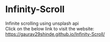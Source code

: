 # Infinity-Scroll
Infinite scrolling using unsplash api  
Click on the below link to visit the website:  
https://gaurav29shinde.github.io/Infinity-Scroll/
